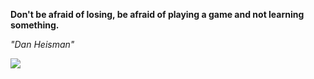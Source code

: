 **Don't be afraid of losing, be afraid of playing a game and not learning something.**

*"Dan Heisman"*

![](https://api.nosense.lol/ghvc/?username=cdfrm)